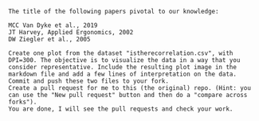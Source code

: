
    The title of the following papers pivotal to our knowledge:

    MCC Van Dyke et al., 2019
    JT Harvey, Applied Ergonomics, 2002
    DW Ziegler et al., 2005

    Create one plot from the dataset "istherecorrelation.csv", with DPI=300. The objective is to visualize the data in a way that you consider representative. Include the resulting plot image in the markdown file and add a few lines of interpretation on the data.
    Commit and push these two files to your fork.
    Create a pull request for me to this (the original) repo. (Hint: you can use the "New pull request" button and then do a "compare across forks").
    You are done, I will see the pull requests and check your work.
